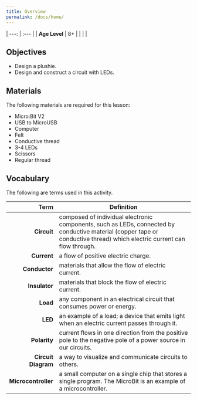 ```yaml
---
title: Overview
permalink: /docs/home/
---
```


| ---: | :--- |
| **Age Level** | 8+ |
|   |   |

## Objectives
- Design a plushie.
- Design and construct a circuit with LEDs.

## Materials
The following materials are required for this lesson:
- Micro:Bit V2
- USB to MicroUSB
- Computer
- Felt
- Conductive thread
- 3-4 LEDs
- Scissors
- Regular thread

## Vocabulary
The following are terms used in this activity.

 Term | Definition
 ---: | --
**Circuit**  |  composed of individual electronic components, such as LEDs, connected by conductive material (copper tape or conductive thread) which electric current can flow through.
**Current**  |  a flow of positive electric charge.
**Conductor**  |  materials that allow the flow of electric current.
**Insulator**  |  materials that block the flow of electric current.
**Load**  | any component in an electrical circuit that consumes power or energy.
**LED**  |  an example of a load; a device that emits light when an electric current passes through it.
**Polarity**  |  current flows in one direction from the positive pole to the negative pole of a power source in our circuits.
**Circuit Diagram**  |  a way to visualize and communicate circuits to others.
**Microcontroller**  |  a small computer on a single chip that stores a single program. The MicroBit is an example of a microcontroller.

